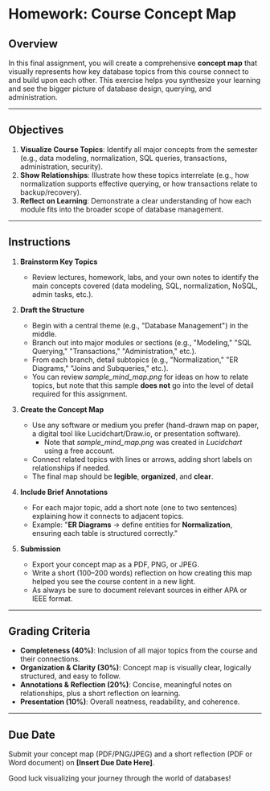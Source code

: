 # Homework: Course Concept Map

## Overview
In this final assignment, you will create a comprehensive **concept map** that visually represents how key database topics from this course connect to and build upon each other. This exercise helps you synthesize your learning and see the bigger picture of database design, querying, and administration.

---

## Objectives
1. **Visualize Course Topics**: Identify all major concepts from the semester (e.g., data modeling, normalization, SQL queries, transactions, administration, security).
2. **Show Relationships**: Illustrate how these topics interrelate (e.g., how normalization supports effective querying, or how transactions relate to backup/recovery).
3. **Reflect on Learning**: Demonstrate a clear understanding of how each module fits into the broader scope of database management.

---

## Instructions

1. **Brainstorm Key Topics**
   - Review lectures, homework, labs, and your own notes to identify the main concepts covered (data modeling, SQL, normalization, NoSQL, admin tasks, etc.).

2. **Draft the Structure**
   - Begin with a central theme (e.g., "Database Management") in the middle.
   - Branch out into major modules or sections (e.g., "Modeling," "SQL Querying," "Transactions," "Administration," etc.).
   - From each branch, detail subtopics (e.g., "Normalization," "ER Diagrams," "Joins and Subqueries," etc.).
   - You can review *sample_mind_map.png* for ideas on how to relate topics, but note that this sample **does not** go into the level of detail required for this assignment.

3. **Create the Concept Map**
   - Use any software or medium you prefer (hand-drawn map on paper, a digital tool like Lucidchart/Draw.io, or presentation software).
     - Note that *sample_mind_map.png* was created in *Lucidchart* using a free account.
   - Connect related topics with lines or arrows, adding short labels on relationships if needed.
   - The final map should be **legible**, **organized**, and **clear**.

4. **Include Brief Annotations**
   - For each major topic, add a short note (one to two sentences) explaining how it connects to adjacent topics.
   - Example: "**ER Diagrams** → define entities for **Normalization**, ensuring each table is structured correctly."

5. **Submission**
   - Export your concept map as a PDF, PNG, or JPEG.
   - Write a short (100–200 words) reflection on how creating this map helped you see the course content in a new light.
   - As always be sure to document relevant sources in either APA or IEEE format.

---

## Grading Criteria
- **Completeness (40%)**: Inclusion of all major topics from the course and their connections.
- **Organization & Clarity (30%)**: Concept map is visually clear, logically structured, and easy to follow.
- **Annotations & Reflection (20%)**: Concise, meaningful notes on relationships, plus a short reflection on learning.
- **Presentation (10%)**: Overall neatness, readability, and coherence.

---

## Due Date
Submit your concept map (PDF/PNG/JPEG) and a short reflection (PDF or Word document) on **[Insert Due Date Here]**.

Good luck visualizing your journey through the world of databases!

